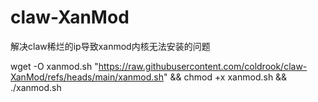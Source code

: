 # claw-XanMod
解决claw稀烂的ip导致xanmod内核无法安装的问题

wget -O xanmod.sh "https://raw.githubusercontent.com/coldrook/claw-XanMod/refs/heads/main/xanmod.sh" && chmod +x xanmod.sh && ./xanmod.sh

